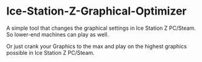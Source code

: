 # Ice-Station-Z-Graphical-Optimizer
A simple tool that changes the graphical settings in Ice Station Z PC/Steam. So lower-end machines can play as well. 

Or just crank your Graphics to the max and play on the highest graphics possible in Ice Station Z PC/Steam.
